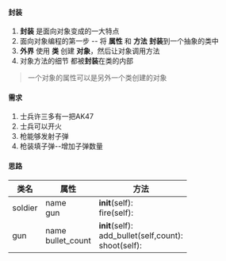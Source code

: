 #### 封装
1. **封装** 是面向对象变成的一大特点
2. 面向对象编程的第一步 -- 将 **属性** 和 **方法** **封装**到一个抽象的类中
3. **外界** 使用 **类** 创建 **对象**，然后让对象调用方法
4. 对象方法的细节 都被**封装**在类的内部

> 一个对象的属性可以是另外一个类创建的对象

#### 需求
1. 士兵许三多有一把AK47
2. 士兵可以开火
3. 枪能够发射子弹
4. 枪装填子弹--增加子弹数量

#### 思路
|类名|属性|方法|
|---|---|---|
|soldier|name<br>gun</br>|__init__(self):<br>fire(self):</br>|
|gun|name<br>bullet_count</br>|__init__(self):<br>add_bullet(self,count):</br>shoot(self):|
